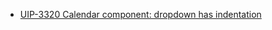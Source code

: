 - [UIP-3320 Calendar component: dropdown has indentation](https://jira.pingidentity.com/browse/UIP-3320)